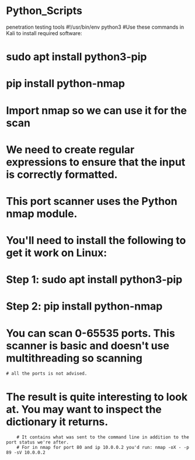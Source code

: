# Python_Scripts
penetration testing tools
#!/usr/bin/env python3
#Use these commands in Kali to install required software:
#  sudo apt install python3-pip
#  pip install python-nmap

# Import nmap so we can use it for the scan

# We need to create regular expressions to ensure that the input is correctly formatted.

# This port scanner uses the Python nmap module.
# You'll need to install the following to get it work on Linux:
# Step 1: sudo apt install python3-pip
# Step 2: pip install python-nmap

# You can scan 0-65535 ports. This scanner is basic and doesn't use multithreading so scanning 
    # all the ports is not advised.
# The result is quite interesting to look at. You may want to inspect the dictionary it returns. 
        # It contains what was sent to the command line in addition to the port status we're after. 
        # For in nmap for port 80 and ip 10.0.0.2 you'd run: nmap -oX - -p 89 -sV 10.0.0.2
